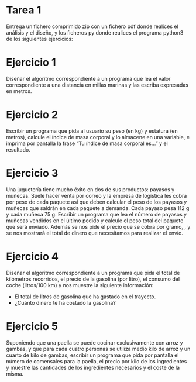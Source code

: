 # Tarea 1
Entrega un fichero comprimido zip con un fichero pdf donde realices el análisis y el diseño, y los ficheros py donde realices el programa python3 de los siguientes ejercicios:
# Ejercicio 1
Diseñar el algoritmo correspondiente a un programa que lea el valor correspondiente a una distancia en millas marinas y las escriba expresadas en metros.
# Ejercicio 2
Escribir un programa que pida al usuario su peso (en kg) y estatura (en metros), calcule el índice de masa corporal y lo almacene en una variable, e imprima por pantalla la frase “Tu índice de masa corporal es…” y el resultado.
# Ejercicio 3
Una juguetería tiene mucho éxito en dos de sus productos: payasos y muñecas. Suele hacer venta por correo y la empresa de logística les cobra por peso de cada paquete así que deben calcular el peso de los payasos y muñecas que saldrán en cada paquete a demanda. Cada payaso pesa 112 g y cada muñeca 75 g. Escribir un programa que lea el número de payasos y muñecas vendidos en el último pedido y calcule el peso total del paquete que será enviado. Además se nos pide el precio que se cobra por gramo, , y se nos mostrará el total de dinero que necesitamos para realizar el envío.
# Ejercicio 4
Diseñar el algoritmo correspondiente a un programa que pida el total de kilómetros recorridos, el precio de la gasolina (por litro), el consumo del coche (litros/100 km) y nos muestre la siguiente información:
* El total de litros de gasolina que ha gastado en el trayecto.
* ¿Cuánto dinero te ha costado la gasolina?
# Ejercicio 5
Suponiendo que una paella se puede cocinar exclusivamente con arroz y gambas, y que para cada cuatro personas se utiliza medio kilo de arroz y un cuarto de kilo de gambas, escribir un programa que pida por pantalla el número de comensales para la paella, el precio por kilo de los ingredientes y muestre las cantidades de los ingredientes necesarios y el coste de la misma.
